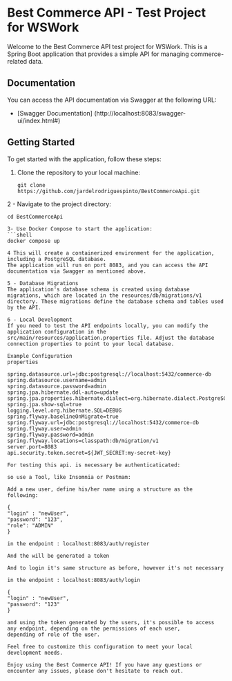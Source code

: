 # Best Commerce API - Test Project for WSWork

Welcome to the Best Commerce API test project for WSWork. This is a Spring Boot application that provides a simple API for managing commerce-related data.

## Documentation

You can access the API documentation via Swagger at the following URL:
- [Swagger Documentation] (http://localhost:8083/swagger-ui/index.html#)

## Getting Started

To get started with the application, follow these steps:

1. Clone the repository to your local machine:
   ```shell
   git clone https://github.com/jardelrodriguespinto/BestCommerceApi.git

2 - Navigate to the project directory:

   ```shell
   cd BestCommerceApi

3- Use Docker Compose to start the application:
   ```shell
   docker compose up

4 This will create a containerized environment for the application, including a PostgreSQL database.
The application will run on port 8083, and you can access the API documentation via Swagger as mentioned above.

5 - Database Migrations
The application's database schema is created using database migrations, which are located in the resources/db/migrations/v1 directory. These migrations define the database schema and tables used by the API.

6 - Local Development
If you need to test the API endpoints locally, you can modify the application configuration in the src/main/resources/application.properties file. Adjust the database connection properties to point to your local database.

Example Configuration
properties

spring.datasource.url=jdbc:postgresql://localhost:5432/commerce-db
spring.datasource.username=admin
spring.datasource.password=admin
spring.jpa.hibernate.ddl-auto=update
spring.jpa.properties.hibernate.dialect=org.hibernate.dialect.PostgreSQLDialect
spring.jpa.show-sql=true
logging.level.org.hibernate.SQL=DEBUG
spring.flyway.baselineOnMigrate=true
spring.flyway.url=jdbc:postgresql://localhost:5432/commerce-db
spring.flyway.user=admin
spring.flyway.password=admin
spring.flyway.locations=classpath:db/migration/v1
server.port=8083
api.security.token.secret=${JWT_SECRET:my-secret-key}

For testing this api. is necessary be authenticaticated:

so use a Tool, like Insomnia or Postmam:

Add a new user, define his/her name using a structure as the following:

{
   "login" : "newUser",
   "password": "123",
   "role": "ADMIN"
}

in the endpoint : localhost:8083/auth/register

And the will be generated a token

And to login it's same structure as before, however it's not necessary

in the endpoint : localhost:8083/auth/login

{
   "login" : "newUser",
   "password": "123"
}

and using the token generated by the users, it's possible to access any endpoint, depending on the permissions of each user,
depending of role of the user. 

Feel free to customize this configuration to meet your local development needs.

Enjoy using the Best Commerce API! If you have any questions or encounter any issues, please don't hesitate to reach out.
